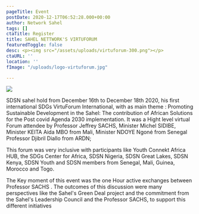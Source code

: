 ```yaml
---
pageTitle: Event
postDate: 2020-12-17T06:52:28.000+00:00
author: Network Sahel
tags: []
ctaTitle: Register
title: SAHEL NETTWORK'S VIRTUFORUM
featuredToggle: false
desc: <p><img src="/assets/uploads/virtuforum-300.png"></p>
ctaURL: ''
location: ''
fImage: "/uploads/logo-virtuforum.jpg"

---
```


![](/assets/uploads/photo-de-famille.jpg)

SDSN sahel hold from December 16th to December 18th 2020, his first international SDGs VirtuForum International, with as main theme : Promoting Sustainable Development in the Sahel: The contribution of African Solutions  for the Post covid  Agenda 2030 implementation. It was a Hight level virtual Forum attendee by Professor Jeffrey SACHS, Minister Michel SIDIBE, Minister KEITA Aida MBO from Mali, Minister NDOYE Ngoné from Senegal Professor Djibril Diallo from ARDN; 

This forum was very inclusive with participants like Youth Connekt Africa HUB, the SDGs Center for Africa,  SDSN Nigeria, SDSN Great Lakes, SDSN Kenya, SDSN Youth and SDSN members from Senegal, Mali, Guinea, Morocco and Togo. 

The Key moment of this event was the one Hour active exchanges  between Professor SACHS . The outcomes of this discussion were many perspectives like the Sahel's Green Deal project and the commitment from the Sahel's Leadership Council and the Professor SACHS, to support this different initiatives